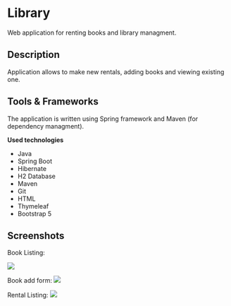 # Library

Web application for renting books and library managment.

## Description

Application allows to make new rentals,
adding books and viewing existing one.

## Tools & Frameworks

The application is written using Spring framework and Maven 
(for dependency managment).


**Used technologies**
* Java
* Spring Boot
* Hibernate
* H2 Database
* Maven
* Git
* HTML
* Thymeleaf
* Bootstrap 5



## Screenshots


Book Listing:

![](https://github.com/DawidWilkowski/librarySpringBoot/blob/master/img/booksListing.png)

Book add form:
![](https://github.com/DawidWilkowski/librarySpringBoot/blob/master/img/showNewBookForm.png)

Rental Listing:
![](https://github.com/DawidWilkowski/librarySpringBoot/blob/master/img/rentals.png)
